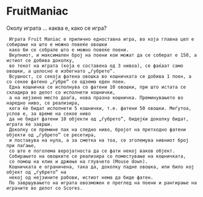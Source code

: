 FruitManiac
===========

Околу играта ... каква е, како се игра?

     Играта Fruit Maniac е прилично едноставна игра, во која главна цел е собирање на што е можно повеќе овошки 
     како би се собрале што е можно повеќе поени.
     Вкупниот, и максимален број на поени кои можат да се соберат е 150, а истиот се добива доколку, 
     во текот на играта (која е составена од 3 нивоа), се фаќаат само овошки, а целосно е избегнато „ѓубрето“. 
     Всушност, со секоја фатена овошка во кошничката се добива 1 поен, а со секое фатено „ѓубре“ се одзема еден поен.
     Една кошничка се исполнува со фатени 10 овошки, при што истата се складира во делот со исполнети кошнички, 
     а на нејзино место доаѓа, нова празна кошничка. Преминувањето во наредно ниво, се реализира, 
     кога ќе бидат исполнети 5 кошнички, т.е. фатени 50 овошки. Меѓутоа, услов е, за време на секое ниво 
     да не бидат фатени 10 објекти од „ѓубрето“, бидејќи доколку бидат, играта ќе заврши. 
     Доколку се премине пак на следно ниво, бројот на претходно фатени објекти од „ѓубрето“ се ресетира, 
     и поставува на нула, а за сметка на тоа, се зголемува нивниот број при паѓање, 
     со што е поголема веројатноста да се фати некој ваков објект.
     Собирањето на овошките се реализира со поместување на кошничката, 
     со помош на клик и држење на глувчето (Mouse down).  
     Кошничката е ограничена, така да, доколку падне овошка, или било кој објект од „ѓубрето“ на 
     некој од нејзините рабови, истиот нема да биде фатен.
     По завршувањето на играта овозможен е преглед на поени и рангирање на играчите во делот со Scores.
